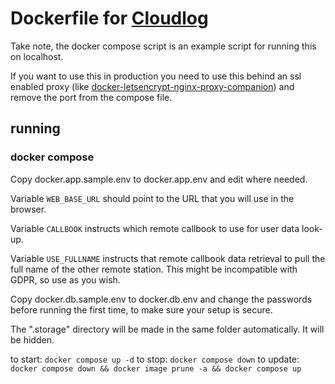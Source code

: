 # Dockerfile for [Cloudlog](http://www.cloudlog.co.uk)

Take note, the docker compose script is an example script for running this on localhost.

If you want to use this in production you need to use this behind an ssl enabled proxy (like [docker-letsencrypt-nginx-proxy-companion](https://github.com/JrCs/docker-letsencrypt-nginx-proxy-companion))
and remove the port from the compose file.

## running
### docker compose
Copy docker.app.sample.env to docker.app.env and edit where needed.

Variable `WEB_BASE_URL` should point to the URL that you will use in the browser.

Variable `CALLBOOK` instructs which remote callbook to use for user data look-up.

Variable `USE_FULLNAME` instructs that remote callbook data retrieval to pull the full name of the other remote station. This might be incompatible with GDPR, so use as you wish.

Copy docker.db.sample.env to docker.db.env and change the passwords before running the first time, to make sure your setup is secure.

The ".storage" directory will be made in the same folder automatically. It will be hidden.

to start: `docker compose up -d`
to stop: `docker compose down`
to update: `docker compose down && docker image prune -a && docker compose up`
